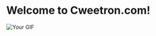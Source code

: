 <!DOCTYPE html>
<html lang="en">
<head>
    <meta charset="UTF-8">
    <meta name="viewport" content="width=device-width, initial-scale=1.0">
    <title>Cweetron.com</title>
</head>
<body>
    <h1>Welcome to Cweetron.com!</h1>
    <img src="gooncord.gif" alt="Your GIF">
</body>
</html>
